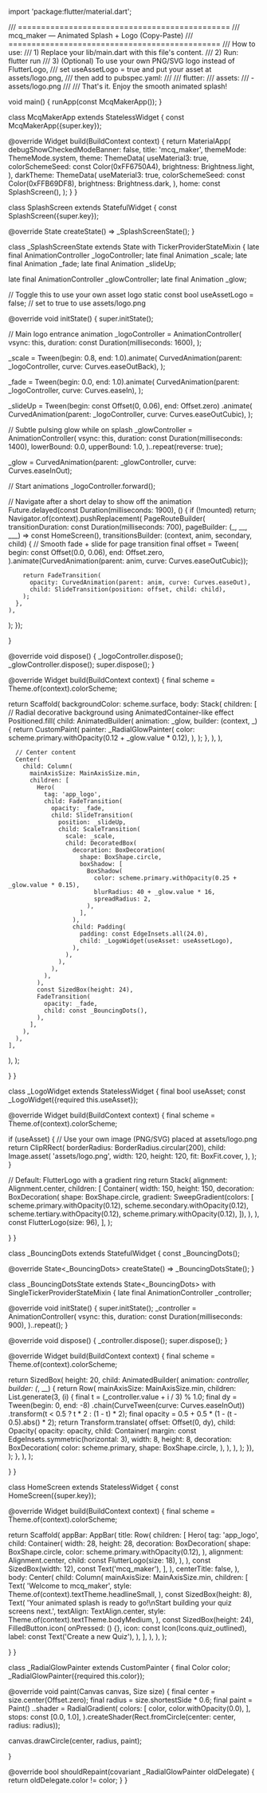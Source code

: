 import 'package:flutter/material.dart';

/// ============================================== /// mcq_maker — Animated Splash + Logo (Copy-Paste) /// ============================================== /// How to use: /// 1) Replace your lib/main.dart with this file's content. /// 2) Run: flutter run /// 3) (Optional) To use your own PNG/SVG logo instead of FlutterLogo, ///    set useAssetLogo = true and put your asset at assets/logo.png, ///    then add to pubspec.yaml: /// ///    flutter: ///      assets: ///        - assets/logo.png /// /// That's it. Enjoy the smooth animated splash!

void main() { runApp(const McqMakerApp()); }

class McqMakerApp extends StatelessWidget { const McqMakerApp({super.key});

@override Widget build(BuildContext context) { return MaterialApp( debugShowCheckedModeBanner: false, title: 'mcq_maker', themeMode: ThemeMode.system, theme: ThemeData( useMaterial3: true, colorSchemeSeed: const Color(0xFF6750A4), brightness: Brightness.light, ), darkTheme: ThemeData( useMaterial3: true, colorSchemeSeed: const Color(0xFFB69DF8), brightness: Brightness.dark, ), home: const SplashScreen(), ); } }

class SplashScreen extends StatefulWidget { const SplashScreen({super.key});

@override State<SplashScreen> createState() => _SplashScreenState(); }

class _SplashScreenState extends State<SplashScreen> with TickerProviderStateMixin { late final AnimationController _logoController; late final Animation<double> _scale; late final Animation<double> _fade; late final Animation<Offset> _slideUp;

late final AnimationController _glowController; late final Animation<double> _glow;

// Toggle this to use your own asset logo static const bool useAssetLogo = false; // set to true to use assets/logo.png

@override void initState() { super.initState();

// Main logo entrance animation
_logoController = AnimationController(
  vsync: this,
  duration: const Duration(milliseconds: 1600),
);

_scale = Tween<double>(begin: 0.8, end: 1.0).animate(
  CurvedAnimation(parent: _logoController, curve: Curves.easeOutBack),
);

_fade = Tween<double>(begin: 0.0, end: 1.0).animate(
  CurvedAnimation(parent: _logoController, curve: Curves.easeIn),
);

_slideUp = Tween<Offset>(begin: const Offset(0, 0.06), end: Offset.zero)
    .animate(
  CurvedAnimation(parent: _logoController, curve: Curves.easeOutCubic),
);

// Subtle pulsing glow while on splash
_glowController = AnimationController(
  vsync: this,
  duration: const Duration(milliseconds: 1400),
  lowerBound: 0.0,
  upperBound: 1.0,
)..repeat(reverse: true);

_glow = CurvedAnimation(parent: _glowController, curve: Curves.easeInOut);

// Start animations
_logoController.forward();

// Navigate after a short delay to show off the animation
Future.delayed(const Duration(milliseconds: 1900), () {
  if (!mounted) return;
  Navigator.of(context).pushReplacement(
    PageRouteBuilder(
      transitionDuration: const Duration(milliseconds: 700),
      pageBuilder: (_, __, ___) => const HomeScreen(),
      transitionsBuilder: (context, anim, secondary, child) {
        // Smooth fade + slide for page transition
        final offset = Tween<Offset>(
          begin: const Offset(0.0, 0.06),
          end: Offset.zero,
        ).animate(CurvedAnimation(parent: anim, curve: Curves.easeOutCubic));

        return FadeTransition(
          opacity: CurvedAnimation(parent: anim, curve: Curves.easeOut),
          child: SlideTransition(position: offset, child: child),
        );
      },
    ),
  );
});

}

@override void dispose() { _logoController.dispose(); _glowController.dispose(); super.dispose(); }

@override Widget build(BuildContext context) { final scheme = Theme.of(context).colorScheme;

return Scaffold(
  backgroundColor: scheme.surface,
  body: Stack(
    children: [
      // Radial decorative background using AnimatedContainer-like effect
      Positioned.fill(
        child: AnimatedBuilder(
          animation: _glow,
          builder: (context, _) {
            return CustomPaint(
              painter: _RadialGlowPainter(
                color: scheme.primary.withOpacity(0.12 + _glow.value * 0.12),
              ),
            );
          },
        ),
      ),

      // Center content
      Center(
        child: Column(
          mainAxisSize: MainAxisSize.min,
          children: [
            Hero(
              tag: 'app_logo',
              child: FadeTransition(
                opacity: _fade,
                child: SlideTransition(
                  position: _slideUp,
                  child: ScaleTransition(
                    scale: _scale,
                    child: DecoratedBox(
                      decoration: BoxDecoration(
                        shape: BoxShape.circle,
                        boxShadow: [
                          BoxShadow(
                            color: scheme.primary.withOpacity(0.25 + _glow.value * 0.15),
                            blurRadius: 40 + _glow.value * 16,
                            spreadRadius: 2,
                          ),
                        ],
                      ),
                      child: Padding(
                        padding: const EdgeInsets.all(24.0),
                        child: _LogoWidget(useAsset: useAssetLogo),
                      ),
                    ),
                  ),
                ),
              ),
            ),
            const SizedBox(height: 24),
            FadeTransition(
              opacity: _fade,
              child: const _BouncingDots(),
            ),
          ],
        ),
      ),
    ],
  ),
);

} }

class _LogoWidget extends StatelessWidget { final bool useAsset; const _LogoWidget({required this.useAsset});

@override Widget build(BuildContext context) { final scheme = Theme.of(context).colorScheme;

if (useAsset) {
  // Use your own image (PNG/SVG) placed at assets/logo.png
  return ClipRRect(
    borderRadius: BorderRadius.circular(200),
    child: Image.asset(
      'assets/logo.png',
      width: 120,
      height: 120,
      fit: BoxFit.cover,
    ),
  );
}

// Default: FlutterLogo with a gradient ring
return Stack(
  alignment: Alignment.center,
  children: [
    Container(
      width: 150,
      height: 150,
      decoration: BoxDecoration(
        shape: BoxShape.circle,
        gradient: SweepGradient(colors: [
          scheme.primary.withOpacity(0.12),
          scheme.secondary.withOpacity(0.12),
          scheme.tertiary.withOpacity(0.12),
          scheme.primary.withOpacity(0.12),
        ]),
      ),
    ),
    const FlutterLogo(size: 96),
  ],
);

} }

class _BouncingDots extends StatefulWidget { const _BouncingDots();

@override State<_BouncingDots> createState() => _BouncingDotsState(); }

class _BouncingDotsState extends State<_BouncingDots> with SingleTickerProviderStateMixin { late final AnimationController _controller;

@override void initState() { super.initState(); _controller = AnimationController( vsync: this, duration: const Duration(milliseconds: 900), )..repeat(); }

@override void dispose() { _controller.dispose(); super.dispose(); }

@override Widget build(BuildContext context) { final scheme = Theme.of(context).colorScheme;

return SizedBox(
  height: 20,
  child: AnimatedBuilder(
    animation: _controller,
    builder: (_, __) {
      return Row(
        mainAxisSize: MainAxisSize.min,
        children: List.generate(3, (i) {
          final t = (_controller.value + i / 3) % 1.0;
          final dy = Tween<double>(begin: 0, end: -8)
              .chain(CurveTween(curve: Curves.easeInOut))
              .transform(t < 0.5 ? t * 2 : (1 - t) * 2);
          final opacity = 0.5 + 0.5 * (1 - (t - 0.5).abs() * 2);
          return Transform.translate(
            offset: Offset(0, dy),
            child: Opacity(
              opacity: opacity,
              child: Container(
                margin: const EdgeInsets.symmetric(horizontal: 3),
                width: 8,
                height: 8,
                decoration: BoxDecoration(
                  color: scheme.primary,
                  shape: BoxShape.circle,
                ),
              ),
            ),
          );
        }),
      );
    },
  ),
);

} }

class HomeScreen extends StatelessWidget { const HomeScreen({super.key});

@override Widget build(BuildContext context) { final scheme = Theme.of(context).colorScheme;

return Scaffold(
  appBar: AppBar(
    title: Row(
      children: [
        Hero(
          tag: 'app_logo',
          child: Container(
            width: 28,
            height: 28,
            decoration: BoxDecoration(
              shape: BoxShape.circle,
              color: scheme.primary.withOpacity(0.12),
            ),
            alignment: Alignment.center,
            child: const FlutterLogo(size: 18),
          ),
        ),
        const SizedBox(width: 12),
        const Text('mcq_maker'),
      ],
    ),
    centerTitle: false,
  ),
  body: Center(
    child: Column(
      mainAxisSize: MainAxisSize.min,
      children: [
        Text(
          'Welcome to mcq_maker',
          style: Theme.of(context).textTheme.headlineSmall,
        ),
        const SizedBox(height: 8),
        Text(
          'Your animated splash is ready to go!\nStart building your quiz screens next.',
          textAlign: TextAlign.center,
          style: Theme.of(context).textTheme.bodyMedium,
        ),
        const SizedBox(height: 24),
        FilledButton.icon(
          onPressed: () {},
          icon: const Icon(Icons.quiz_outlined),
          label: const Text('Create a new Quiz'),
        ),
      ],
    ),
  ),
);

} }

class _RadialGlowPainter extends CustomPainter { final Color color; _RadialGlowPainter({required this.color});

@override void paint(Canvas canvas, Size size) { final center = size.center(Offset.zero); final radius = size.shortestSide * 0.6; final paint = Paint() ..shader = RadialGradient( colors: [ color, color.withOpacity(0.0), ], stops: const [0.0, 1.0], ).createShader(Rect.fromCircle(center: center, radius: radius));

canvas.drawCircle(center, radius, paint);

}

@override bool shouldRepaint(covariant _RadialGlowPainter oldDelegate) { return oldDelegate.color != color; } }

